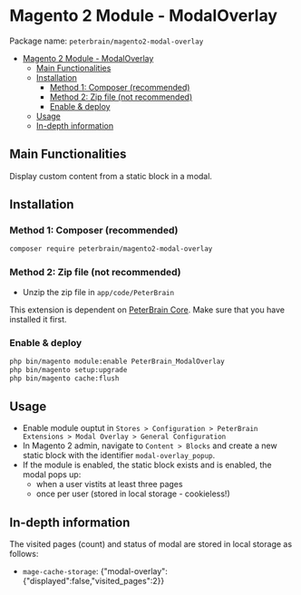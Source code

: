 # Magento 2 Module - ModalOverlay

Package name: `peterbrain/magento2-modal-overlay`

- [Magento 2 Module - ModalOverlay](#magento-2-module---modaloverlay)
  - [Main Functionalities](#main-functionalities)
  - [Installation](#installation)
    - [Method 1: Composer (recommended)](#method-1-composer-recommended)
    - [Method 2: Zip file (not recommended)](#method-2-zip-file-not-recommended)
    - [Enable & deploy](#enable--deploy)
  - [Usage](#usage)
  - [In-depth information](#in-depth-information)

## Main Functionalities

Display custom content from a static block in a modal.

## Installation

### Method 1: Composer (recommended)

```bash
composer require peterbrain/magento2-modal-overlay
```

### Method 2: Zip file (not recommended)

- Unzip the zip file in `app/code/PeterBrain`

This extension is dependent on [PeterBrain Core](https://github.com/PeterBrain/magento2-peterbrain-core). Make sure that you have installed it first.

### Enable & deploy

```bash
php bin/magento module:enable PeterBrain_ModalOverlay
php bin/magento setup:upgrade
php bin/magento cache:flush
```

## Usage

- Enable module ouptut in `Stores > Configuration > PeterBrain Extensions > Modal Overlay > General Configuration`
- In Magento 2 admin, navigate to `Content > Blocks` and create a new static block with the identifier `modal-overlay_popup`.
- If the module is enabled, the static block exists and is enabled, the modal pops up:
  - when a user vistits at least three pages
  - once per user (stored in local storage - cookieless!)

## In-depth information
The visited pages (count) and status of modal are stored in local storage as follows:
* `mage-cache-storage`: {"modal-overlay":{"displayed":false,"visited_pages":2}}
